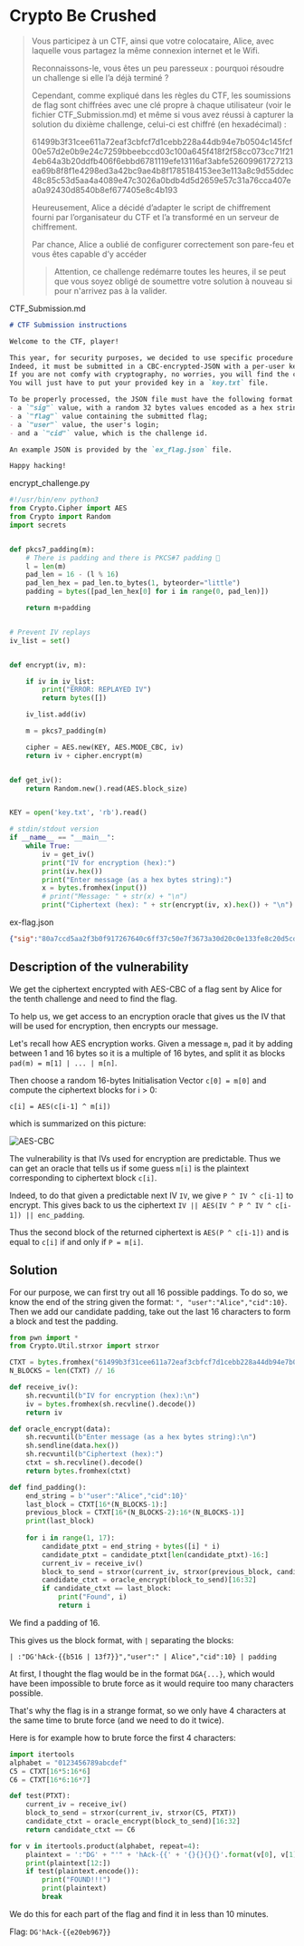 # Crypto Be Crushed

> Vous participez à un CTF, ainsi que votre colocataire, Alice, avec laquelle vous partagez la même connexion internet et le Wifi.
> 
> Reconnaissons-le, vous êtes un peu paresseux : pourquoi résoudre un challenge si elle l’a déjà terminé ?
> 
> Cependant, comme expliqué dans les règles du CTF, les soumissions de flag sont chiffrées avec une clé propre à chaque utilisateur (voir le fichier CTF_Submission.md) et même si vous avez réussi à capturer la solution du dixième challenge, celui-ci est chiffré (en hexadécimal) :
>
> 61499b3f31cee611a72eaf3cbfcf7d1cebb228a44db94e7b0504c145fcf00e57d2e0b9e24c7259bbeebccd03c100a645f418f2f58cc073cc71f214eb64a3b20ddfb406f6ebbd6781119efe13116af3abfe52609961727213ea69b8f8f1e4298ed3a42bc9ae4b8f1785184153ee3e113a8c9d55ddec48c85c53d5aa4a4089e47c3026a0bdb4d5d2659e57c31a76cca407ea0a92430d8540b8ef677405e8c4b193
>
> Heureusement, Alice a décidé d’adapter le script de chiffrement fourni par l’organisateur du CTF et l’a transformé en un serveur de chiffrement.
> 
> Par chance, Alice a oublié de configurer correctement son pare-feu et vous êtes capable d’y accéder
> 
> > Attention, ce challenge redémarre toutes les heures, il se peut que vous soyez obligé de soumettre votre solution à nouveau si pour n'arrivez pas à la valider.

CTF_Submission.md
```md
# CTF Submission instructions

Welcome to the CTF, player!

This year, for security purposes, we decided to use specific procedure for you to use when submitting a flag.
Indeed, it must be submitted in a CBC-encrypted-JSON with a per-user key. We sent you the key at registration.
If you are not comfy with cryptography, no worries, you will find the code in the FAQ (`encrypt_challenge.py`, which uses the `PyCryptodome` library -- *don't roll your own crypto*).
You will just have to put your provided key in a `key.txt` file.

To be properly processed, the JSON file must have the following format :
- a `"sig"` value, with a random 32 bytes values encoded as a hex string which is provided to you for each challenge;
- a `"flag"` value containing the submitted flag;
- a `"user"` value, the user's login;
- and a `"cid"` value, which is the challenge id.

An example JSON is provided by the `ex_flag.json` file.

Happy hacking!
```

encrypt_challenge.py
```python
#!/usr/bin/env python3
from Crypto.Cipher import AES
from Crypto import Random
import secrets


def pkcs7_padding(m):
    # There is padding and there is PKCS#7 padding 🤮
    l = len(m)
    pad_len = 16 - (l % 16)
    pad_len_hex = pad_len.to_bytes(1, byteorder="little")
    padding = bytes([pad_len_hex[0] for i in range(0, pad_len)])

    return m+padding


# Prevent IV replays
iv_list = set()


def encrypt(iv, m):

    if iv in iv_list:
        print("ERROR: REPLAYED IV")
        return bytes([])

    iv_list.add(iv)

    m = pkcs7_padding(m)

    cipher = AES.new(KEY, AES.MODE_CBC, iv)
    return iv + cipher.encrypt(m)


def get_iv():
    return Random.new().read(AES.block_size)


KEY = open('key.txt', 'rb').read()

# stdin/stdout version
if __name__ == "__main__":
    while True:
        iv = get_iv()
        print("IV for encryption (hex):")
        print(iv.hex())
        print("Enter message (as a hex bytes string):")
        x = bytes.fromhex(input())
        # print("Message: " + str(x) + "\n")
        print("Ciphertext (hex): " + str(encrypt(iv, x).hex()) + "\n")
```

ex-flag.json
```json
{"sig":"80a7ccd5aa2f3b0f917267640c6ff37c50e7f3673a30d20c0e133fe8c20d5cd1","flag":"DG'hAck-{{b51613f7}}","user":"JohnDoe","cid": 4}
```

## Description of the vulnerability

We get the ciphertext encrypted with AES-CBC of a flag sent by Alice for the tenth challenge and need to find the flag.

To help us, we get access to an encryption oracle that gives us the IV that will be used for encryption, then encrypts our message.

Let's recall how AES encryption works.
Given a message `m`, pad it by adding between 1 and 16 bytes so it is a multiple of 16 bytes, and split it as blocks `pad(m) = m[1] | ... | m[n]`.

Then choose a random 16-bytes Initialisation Vector `c[0] = m[0]` and compute the ciphertext blocks for i > 0:

```
c[i] = AES(c[i-1] ^ m[i])
```

which is summarized on this picture:

![AES-CBC](https://upload.wikimedia.org/wikipedia/commons/thumb/8/80/CBC_encryption.svg/600px-CBC_encryption.svg.png)

The vulnerability is that IVs used for encryption are predictable. Thus we can get an oracle that tells us if some guess `m[i]` is the plaintext corresponding to ciphertext block `c[i]`.

Indeed, to do that given a predictable next IV `IV`, we give `P ^ IV ^ c[i-1]` to encrypt.
This gives back to us the ciphertext `IV || AES(IV ^ P ^ IV ^ c[i-1]) || enc_padding`.

Thus the second block of the returned ciphertext is `AES(P ^ c[i-1])` and is equal to `c[i]` if and only if `P = m[i]`.

## Solution

For our purpose, we can first try out all 16 possible paddings.
To do so, we know the end of the string given the format: `", "user":"Alice","cid":10}`.
Then we add our candidate padding, take out the last 16 characters to form a block and test the padding.

```python
from pwn import *
from Crypto.Util.strxor import strxor

CTXT = bytes.fromhex("61499b3f31cee611a72eaf3cbfcf7d1cebb228a44db94e7b0504c145fcf00e57d2e0b9e24c7259bbeebccd03c100a645f418f2f58cc073cc71f214eb64a3b20ddfb406f6ebbd6781119efe13116af3abfe52609961727213ea69b8f8f1e4298ed3a42bc9ae4b8f1785184153ee3e113a8c9d55ddec48c85c53d5aa4a4089e47c3026a0bdb4d5d2659e57c31a76cca407ea0a92430d8540b8ef677405e8c4b193")
N_BLOCKS = len(CTXT) // 16

def receive_iv():
    sh.recvuntil(b"IV for encryption (hex):\n")
    iv = bytes.fromhex(sh.recvline().decode())
    return iv

def oracle_encrypt(data):
    sh.recvuntil(b"Enter message (as a hex bytes string):\n")
    sh.sendline(data.hex())
    sh.recvuntil(b"Ciphertext (hex):")
    ctxt = sh.recvline().decode()
    return bytes.fromhex(ctxt)

def find_padding():
    end_string = b'"user":"Alice","cid":10}'
    last_block = CTXT[16*(N_BLOCKS-1):]
    previous_block = CTXT[16*(N_BLOCKS-2):16*(N_BLOCKS-1)]
    print(last_block)
    
    for i in range(1, 17):
        candidate_ptxt = end_string + bytes([i] * i)
        candidate_ptxt = candidate_ptxt[len(candidate_ptxt)-16:]
        current_iv = receive_iv()
        block_to_send = strxor(current_iv, strxor(previous_block, candidate_ptxt))
        candidate_ctxt = oracle_encrypt(block_to_send)[16:32]
        if candidate_ctxt == last_block:
            print("Found", i)
            return i
```

We find a padding of 16. 

This gives us the block format, with `|` separating the blocks:

```
| :"DG'hAck-{{b516 | 13f7}}","user":" | Alice","cid":10} | padding
```
At first, I thought the flag would be in the format `DGA{...}`, which would have been impossible to brute force as it would require too many characters possible.

That's why the flag is in a strange format, so we only have 4 characters at the same time to brute force (and we need to do it twice).

Here is for example how to brute force the first 4 characters:

```python
import itertools
alphabet = "0123456789abcdef"
C5 = CTXT[16*5:16*6]
C6 = CTXT[16*6:16*7]

def test(PTXT):
    current_iv = receive_iv()
    block_to_send = strxor(current_iv, strxor(C5, PTXT))
    candidate_ctxt = oracle_encrypt(block_to_send)[16:32]
    return candidate_ctxt == C6

for v in itertools.product(alphabet, repeat=4):
    plaintext = ':"DG' + "'" + 'hAck-{{' + '{}{}{}{}'.format(v[0], v[1], v[2], v[3])
    print(plaintext[12:])
    if test(plaintext.encode()):
        print("FOUND!!!")
        print(plaintext)
        break
```

We do this for each part of the flag and find it in less than 10 minutes.

Flag: `DG'hAck-{{e20eb967}}`
